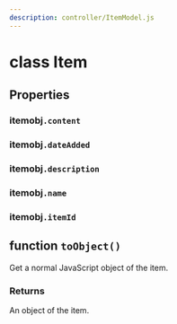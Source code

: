 ```yaml
---
description: controller/ItemModel.js
---
```


# class Item

## Properties

### itemobj`.content`

### itemobj`.dateAdded`

### itemobj`.description`

### itemobj`.name`

### itemobj`.itemId`

## function `toObject()`

Get a normal JavaScript object of the item.

### Returns

An object of the item.

